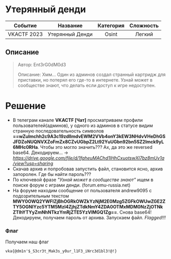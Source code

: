 # Утерянный денди

|   Cобытие   | Название | Категория | Сложность |
| :---------: | :------: | :-------: | :-------: |
| VKACTF 2023 |  Утерянный Денди  |  Osint  |  Легкий  |

## Описание

>Автор: Ent3rG0dM0d3
>
>Описание: Хмм... Один из админов создал странный картридж для приставки, но потерял его где-то в интернете. Узнай может в сообществе знают, что делать если доступ к игре недоступен.


# Решение

- В телеграм канале **VKACTF [Чат]** просматриваем профили пользователей(админов), у одного из админов в статусе видим странную последовательность символов **==wZulmchh2c9A3c19zdllmdvEWM2VVb4onY3kEW3NHdvVHeDhGSJFDZoNUQNVXZoFmZx8CZvUGbpZ2Lt92YuUGbn92bn5SZ2lmck9yL6MHc0RHa**. Чтобы это могло значить??? Ах, да это же reversed base64. Декодируем... -> *https://drive.google.com/file/d/1faheuMAChd1IHhCxuotswXI7bz8mUv1a/view?usp=sharing*
- Скачав архив и попробовав запустить файл, становится ясно, архив запоролен. Где бы найти пароль???
- По ключевой фразе *"Узнай может в сообществе знают"* ищем в поиске форум с играми денди. (forum.emu-russia.net)
- На форуме находим сообщение от пользователя andrew9095 с подозрительным текстом **MWY0OWQ2YWFlZjBhOGRkOWZkYzNjM2E0Mzg5ZGFkOWUwZGE2ZTY5OGNlYzc5YTM5MzI4ZjhjZTdkNmY4ZDA0OTMxMDM0NzZjOTNkZTlhYTYyZmNhNTkzYmRjZTE5YzVlMGQ1Zg==**. Снова base64! Декодируем, получаем пароль от архива. Запускаем файл. *Flagged!!!*

### Флаг

Получаем наш флаг
```
vka{@dm1n'$_S3cr3t_Mak3s_y0ur_l1F3_iNrс3d1bl3!@!}
```